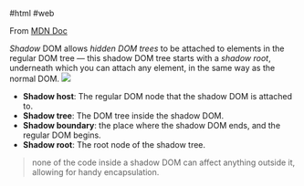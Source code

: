 #html #web 


From [MDN Doc](https://developer.mozilla.org/en-US/docs/Web/Web_Components/Using_shadow_DOM)

_Shadow_ DOM allows _hidden DOM trees_ to be attached to elements in the regular DOM tree — this shadow DOM tree starts with a _shadow root_, underneath which you can attach any element, in the same way as the normal DOM.
![](https://developer.mozilla.org/en-US/docs/Web/Web_Components/Using_shadow_DOM/shadowdom.svg)
- **Shadow host**: The regular DOM node that the shadow DOM is attached to.
- **Shadow tree**: The DOM tree inside the shadow DOM.
- **Shadow boundary**: the place where the shadow DOM ends, and the regular DOM begins.
- **Shadow root**: The root node of the shadow tree.

> none of the code inside a shadow DOM can affect anything outside it, allowing for handy encapsulation.


